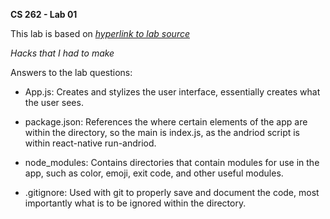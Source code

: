 **CS 262 - Lab 01**

This lab is based on [*hyperlink to lab source*](cs.calvin.edu/courses/cs/262/kvlinden/01introduction/lab.html)

*Hacks that I had to make*

Answers to the lab questions:
* App.js: Creates and stylizes the user interface, essentially creates what the user sees.

* package.json: References the where certain elements of the app are within the directory, so the main is index.js, as the andriod script is within react-native run-andriod.

* node_modules: Contains directories that contain modules for use in the app, such as color, emoji, exit code, and other useful modules.

* .gitignore: Used with git to properly save and document the code, most importantly what is to be ignored within the directory.
